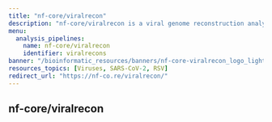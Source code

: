 ```yaml
---
title: "nf-core/viralrecon"
description: "nf-core/viralrecon is a viral genome reconstruction analysis pipeline"
menu:
  analysis_pipelines:
    name: nf-core/viralrecon
    identifier: viralrecons
banner: "/bioinformatic_resources/banners/nf-core-viralrecon_logo_light.png"
resources_topics: [Viruses, SARS-CoV-2, RSV]
redirect_url: "https://nf-co.re/viralrecon/"
---
```


## nf-core/viralrecon
